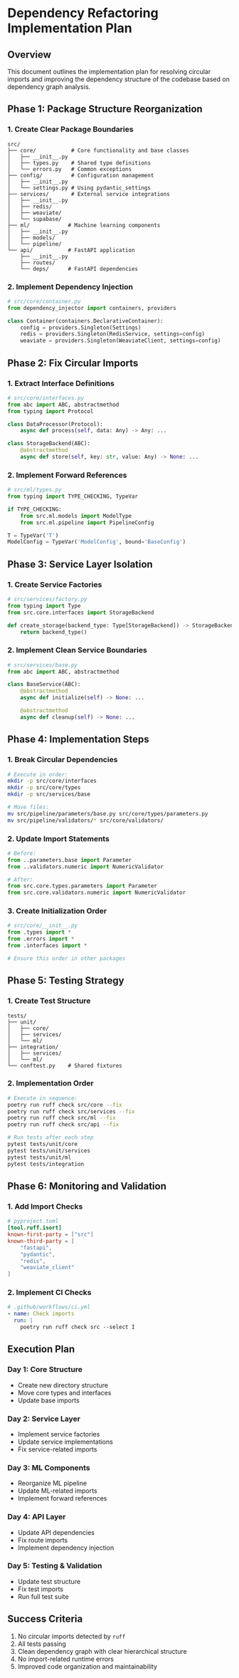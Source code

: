 # Dependency Refactoring Implementation Plan

## Overview

This document outlines the implementation plan for resolving circular imports and improving the dependency structure of the codebase based on dependency graph analysis.

## Phase 1: Package Structure Reorganization

### 1. Create Clear Package Boundaries

```
src/
├── core/           # Core functionality and base classes
│   ├── __init__.py
│   ├── types.py    # Shared type definitions
│   └── errors.py   # Common exceptions
├── config/         # Configuration management
│   ├── __init__.py
│   └── settings.py # Using pydantic_settings
├── services/       # External service integrations
│   ├── __init__.py
│   ├── redis/
│   ├── weaviate/
│   └── supabase/
├── ml/            # Machine learning components
│   ├── __init__.py
│   ├── models/
│   └── pipeline/
└── api/           # FastAPI application
    ├── __init__.py
    ├── routes/
    └── deps/      # FastAPI dependencies
```

### 2. Implement Dependency Injection

```python
# src/core/container.py
from dependency_injector import containers, providers

class Container(containers.DeclarativeContainer):
    config = providers.Singleton(Settings)
    redis = providers.Singleton(RedisService, settings=config)
    weaviate = providers.Singleton(WeaviateClient, settings=config)
```

## Phase 2: Fix Circular Imports

### 1. Extract Interface Definitions

```python
# src/core/interfaces.py
from abc import ABC, abstractmethod
from typing import Protocol

class DataProcessor(Protocol):
    async def process(self, data: Any) -> Any: ...

class StorageBackend(ABC):
    @abstractmethod
    async def store(self, key: str, value: Any) -> None: ...
```

### 2. Implement Forward References

```python
# src/ml/types.py
from typing import TYPE_CHECKING, TypeVar

if TYPE_CHECKING:
    from src.ml.models import ModelType
    from src.ml.pipeline import PipelineConfig

T = TypeVar('T')
ModelConfig = TypeVar('ModelConfig', bound='BaseConfig')
```

## Phase 3: Service Layer Isolation

### 1. Create Service Factories

```python
# src/services/factory.py
from typing import Type
from src.core.interfaces import StorageBackend

def create_storage(backend_type: Type[StorageBackend]) -> StorageBackend:
    return backend_type()
```

### 2. Implement Clean Service Boundaries

```python
# src/services/base.py
from abc import ABC, abstractmethod

class BaseService(ABC):
    @abstractmethod
    async def initialize(self) -> None: ...

    @abstractmethod
    async def cleanup(self) -> None: ...
```

## Phase 4: Implementation Steps

### 1. Break Circular Dependencies

```bash
# Execute in order:
mkdir -p src/core/interfaces
mkdir -p src/core/types
mkdir -p src/services/base

# Move files:
mv src/pipeline/parameters/base.py src/core/types/parameters.py
mv src/pipeline/validators/* src/core/validators/
```

### 2. Update Import Statements

```python
# Before:
from ..parameters.base import Parameter
from ..validators.numeric import NumericValidator

# After:
from src.core.types.parameters import Parameter
from src.core.validators.numeric import NumericValidator
```

### 3. Create Initialization Order

```python
# src/core/__init__.py
from .types import *
from .errors import *
from .interfaces import *

# Ensure this order in other packages
```

## Phase 5: Testing Strategy

### 1. Create Test Structure

```
tests/
├── unit/
│   ├── core/
│   ├── services/
│   └── ml/
├── integration/
│   ├── services/
│   └── ml/
└── conftest.py    # Shared fixtures
```

### 2. Implementation Order

```bash
# Execute in sequence:
poetry run ruff check src/core --fix
poetry run ruff check src/services --fix
poetry run ruff check src/ml --fix
poetry run ruff check src/api --fix

# Run tests after each step
pytest tests/unit/core
pytest tests/unit/services
pytest tests/unit/ml
pytest tests/integration
```

## Phase 6: Monitoring and Validation

### 1. Add Import Checks

```toml
# pyproject.toml
[tool.ruff.isort]
known-first-party = ["src"]
known-third-party = [
    "fastapi",
    "pydantic",
    "redis",
    "weaviate_client"
]
```

### 2. Implement CI Checks

```yaml
# .github/workflows/ci.yml
- name: Check imports
  run: |
    poetry run ruff check src --select I
```

## Execution Plan

### Day 1: Core Structure

- Create new directory structure
- Move core types and interfaces
- Update base imports

### Day 2: Service Layer

- Implement service factories
- Update service implementations
- Fix service-related imports

### Day 3: ML Components

- Reorganize ML pipeline
- Update ML-related imports
- Implement forward references

### Day 4: API Layer

- Update API dependencies
- Fix route imports
- Implement dependency injection

### Day 5: Testing & Validation

- Update test structure
- Fix test imports
- Run full test suite

## Success Criteria

1. No circular imports detected by `ruff`
2. All tests passing
3. Clean dependency graph with clear hierarchical structure
4. No import-related runtime errors
5. Improved code organization and maintainability
